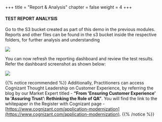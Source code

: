 +++
title = "Report & Analysis"
chapter = false
weight = 4
+++

#### TEST REPORT ANALYSIS

Go to the S3 bucket created as part of this demo in the previous modules. Reports and other files can be found in the s3 bucket inside the respective folders, for further analysis and understanding

![](/images/module4/report-1.png)

You can now refresh the reporting dashboard and review the test results. Refer the dashboard screenshot as shown below: 

![](/images/module4/report-2.png)


{{% notice recommended %}}
Additionally, Practitioners can access Cognizant Thought Leadership on Customer Experience, by referring the blog by our Market Expert titled - **“From 'Ensuring Customer Experience’ to 'Assuring Trust’: Rethinking the Role of QA”**. You will find the link to the whitepaper in the Register with Cognizant page - [https://www.cognizant.com/application-modernization](https://www.cognizant.com/application-modernization).
{{% /notice %}}













